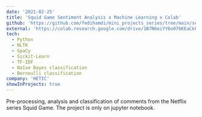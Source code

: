 ```yaml
---
date: '2021-02-25'
title: 'Squid Game Sentiment Analysis x Machine Learning x Colab'
github: 'https://github.com/fedihamdi/mini_projects_series/tree/main/sentiment_projects'
external: 'https://colab.research.google.com/drive/1B7N6eiYY6o076KEaCkFGD1GkERasQHfK?usp=sharing'
tech:
  - Python
  - NLTK
  - SpaCy
  - Sickit-Learn
  - TF-IDF
  - Naîve Bayes classification
  - Bernoulli classification
company: 'HETIC'
showInProjects: true
---
```


Pre-processing, analysis and classification of comments from the Netflix series Squid Game.
The project is only on jupyter notebook.
